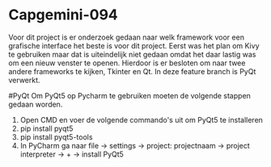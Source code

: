 # Capgemini-094
Voor dit project is er onderzoek gedaan naar welk framework voor een grafische interface het beste is voor dit project.
Eerst was het plan om Kivy te gebruiken maar dat is uiteindelijk niet gedaan omdat het daar lastig was om een nieuw venster te openen.
Hierdoor is er besloten om naar twee andere frameworks te kijken, Tkinter en Qt.
In deze feature branch is PyQt verwerkt.


#PyQt
Om PyQt5 op Pycharm te gebruiken moeten de volgende stappen gedaan worden.
1) Open CMD en voer de volgende commando's uit om PyQt5 te installeren
2) pip install pyqt5
3) pip install pyqt5-tools
4) In PyCharm ga naar file -> settings -> project: projectnaam -> project interpreter -> + -> install PyQt5
